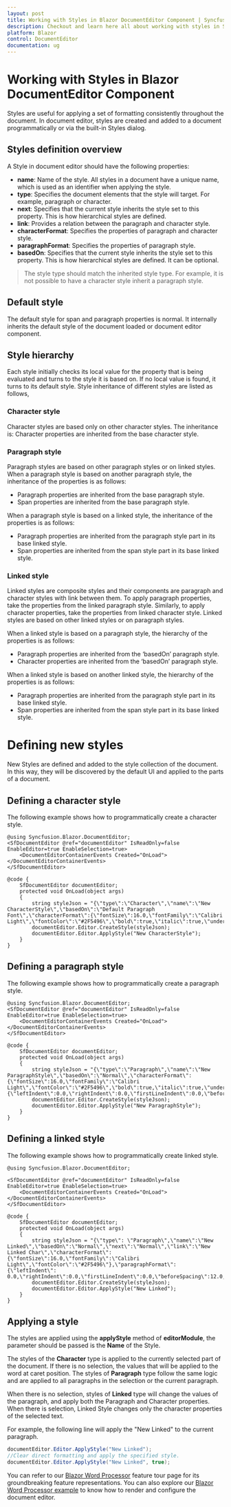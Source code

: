 ```yaml
---
layout: post
title: Working with Styles in Blazor DocumentEditor Component | Syncfusion
description: Checkout and learn here all about working with styles in Syncfusion Blazor DocumentEditor component and more.
platform: Blazor
control: DocumentEditor
documentation: ug
---
```


# Working with Styles in Blazor DocumentEditor Component

Styles are useful for applying a set of formatting consistently throughout the document. In document editor, styles are created and added to a document programmatically or via the built-in Styles dialog.

## Styles definition overview

A Style in document editor should have the following properties:

* **name**: Name of the style. All styles in a document have a unique name, which is used as an identifier when applying the style.
* **type**: Specifies the document elements that the style will target. For example, paragraph or character.
* **next**: Specifies that the current style inherits the style set to this property. This is how hierarchical styles are defined.
* **link**: Provides a relation between the paragraph and character style.
* **characterFormat**: Specifies the properties of paragraph and character style.
* **paragraphFormat**: Specifies the properties of paragraph style.
* **basedOn**: Specifies that the current style inherits the style set to this property. This is how hierarchical styles are defined. It can be optional.

> The style type should match the inherited style type. For example, it is not possible to have a character style inherit a paragraph style.

## Default style

The default style for span and paragraph properties is normal. It internally inherits the default style of the document loaded or document editor component.

## Style hierarchy

Each style initially checks its local value for the property that is being evaluated and turns to the style it is based on. If no local value is found, it turns to its default style. Style inheritance of different styles are listed as follows,

### Character style

Character styles are based only on other character styles. The inheritance is: Character properties are inherited from the base character style.

### Paragraph style

Paragraph styles are based on other paragraph styles or on linked styles. When a paragraph style is based on another paragraph style, the inheritance of the properties is as follows:
* Paragraph properties are inherited from the base paragraph style.
* Span properties are inherited from the base paragraph style.

When a paragraph style is based on a linked style, the inheritance of the properties is as follows:
* Paragraph properties are inherited from the paragraph style part in its base linked style.
* Span properties are inherited from the span style part in its base linked style.

### Linked style

Linked styles are composite styles and their components are paragraph and character styles with link between them. To apply paragraph properties, take the properties from the linked paragraph style. Similarly, to apply character properties, take the properties from linked character style. Linked styles are based on other linked styles or on paragraph styles.

When a linked style is based on a paragraph style, the hierarchy of the properties is as follows:

* Paragraph properties are inherited from the ‘basedOn’ paragraph style.
* Character properties are inherited from the ‘basedOn’ paragraph style.

When a linked style is based on another linked style, the hierarchy of the properties is as follows:

* Paragraph properties are inherited from the paragraph style part in its base linked style.
* Span properties are inherited from the span style part in its base linked style.

# Defining new styles

New Styles are defined and added to the style collection of the document. In this way, they will be discovered by the default UI and applied to the parts of a document.

## Defining a character style

The following example shows how to programmatically create a character style.

```cshtml
@using Syncfusion.Blazor.DocumentEditor;
<SfDocumentEditor @ref="documentEditor" IsReadOnly=false EnableEditor=true EnableSelection=true>
    <DocumentEditorContainerEvents Created="OnLoad"></DocumentEditorContainerEvents>
</SfDocumentEditor>

@code {
    SfDocumentEditor documentEditor;
    protected void OnLoad(object args)
    {
        string styleJson = "{\"type\":\"Character\",\"name\":\"New CharacterStyle\",\"basedOn\":\"Default Paragraph Font\",\"characterFormat\":{\"fontSize\":16.0,\"fontFamily\":\"Calibri Light\",\"fontColor\":\"#2F5496\",\"bold\":true,\"italic\":true,\"underline\":\"Single\"}}";
        documentEditor.Editor.CreateStyle(styleJson);
        documentEditor.Editor.ApplyStyle("New CharacterStyle");
    }
}
```

## Defining a paragraph style

The following example shows how to programmatically create a paragraph style.

```cshtml
@using Syncfusion.Blazor.DocumentEditor;
<SfDocumentEditor @ref="documentEditor" IsReadOnly=false EnableEditor=true EnableSelection=true>
    <DocumentEditorContainerEvents Created="OnLoad"></DocumentEditorContainerEvents>
</SfDocumentEditor>

@code {
    SfDocumentEditor documentEditor;
    protected void OnLoad(object args)
    {
        string styleJson = "{\"type\":\"Paragraph\",\"name\":\"New ParagraphStyle\",\"basedOn\":\"Normal\",\"characterFormat\":{\"fontSize\":16.0,\"fontFamily\":\"Calibri Light\",\"fontColor\":\"#2F5496\",\"bold\":true,\"italic\":true,\"underline\":\"Single\"},\"paragraphFormat\":{\"leftIndent\":0.0,\"rightIndent\":0.0,\"firstLineIndent\":0.0,\"beforeSpacing\":12.0,\"afterSpacing\":0.0,\"lineSpacing\":1.0791666507720947,\"lineSpacingType\":\"Multiple\",\"textAlignment\":\"Left\",\"outlineLevel\":\"Level1\"}}";
        documentEditor.Editor.CreateStyle(styleJson);
        documentEditor.Editor.ApplyStyle("New ParagraphStyle");
    }
}
```

## Defining a linked style

The following example shows how to programmatically create linked style.

```cshtml
@using Syncfusion.Blazor.DocumentEditor;

<SfDocumentEditor @ref="documentEditor" IsReadOnly=false EnableEditor=true EnableSelection=true>
    <DocumentEditorContainerEvents Created="OnLoad"></DocumentEditorContainerEvents>
</SfDocumentEditor>

@code {
    SfDocumentEditor documentEditor;
    protected void OnLoad(object args)
    {
        string styleJson = "{\"type\": \"Paragraph\",\"name\":\"New Linked\",\"basedOn\":\"Normal\",\"next\":\"Normal\",\"link\":\"New Linked Char\",\"characterFormat\":{\"fontSize\":16.0,\"fontFamily\":\"Calibri Light\",\"fontColor\":\"#2F5496\"},\"paragraphFormat\":{\"leftIndent\": 0.0,\"rightIndent\":0.0,\"firstLineIndent\":0.0,\"beforeSpacing\":12.0,\"afterSpacing\":0.0,\"lineSpacing\":1.0791666507720947,\"lineSpacingType\":\"Multiple\",\"textAlignment\":\"Left\",\"outlineLevel\":\"Level1\"}}";
        documentEditor.Editor.CreateStyle(styleJson);
        documentEditor.Editor.ApplyStyle("New Linked");
    }
}
```

## Applying a style

The styles are applied using the **applyStyle** method of **editorModule**, the parameter should be passed is the **Name** of the Style.

The styles of the **Character** type is applied to the currently selected part of the document. If there is no selection, the values that will be applied to the word at caret position. The styles of **Paragraph** type follow the same logic and are applied to all paragraphs in the selection or the current paragraph.

When there is no selection, styles of **Linked** type will change the values of the paragraph, and apply both the Paragraph and Character properties. When there is selection, Linked Style changes only the character properties of the selected text.

For example, the following line will apply the "New Linked" to the current paragraph.

```csharp
documentEditor.Editor.ApplyStyle("New Linked");
//Clear direct formatting and apply the specified style.
documentEditor.Editor.ApplyStyle("New Linked", true);
```

You can refer to our [Blazor Word Processor](https://www.syncfusion.com/blazor-components/blazor-word-processor) feature tour page for its groundbreaking feature representations. You can also explore our [Blazor Word Processor example](https://blazor.syncfusion.com/demos/document-editor/default-functionalities) to know how to render and configure the document editor.
